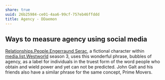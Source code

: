 ```yaml
---
share: true
uuid: 26b25984-ce01-4aa6-99cf-757eb46ffddd
title: Agency - DDaemon
---
```

## Ways to measure agency using social media

[Relationships.People.Engerraund Serac](/undefined), a fictional character within [media.list.Westworld](/undefined) season 3, uses this wonderful phrase, bubbles of agency, as a label for individuals in the truest form of the word people who obtain and wield power and yet can not be predicted. John Galt and his friends also have a similar phrase for the same concept, Prime Movers.